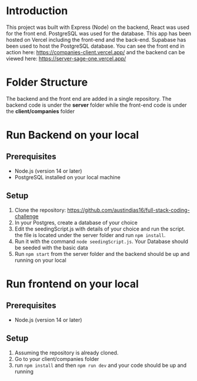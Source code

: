 # Introduction

This project was built with Express (Node) on the backend, React was used for the front end. PostgreSQL was used for the database. This app has been hosted on Vercel including the front-end and the back-end. Supabase has been used to host the PostgreSQL database.
You can see the front end in action here: https://companies-client.vercel.app/
and the backend can be viewed here: https://server-sage-one.vercel.app/


# Folder Structure
The backend and the front end are added in a single repository. The backend code is under the **server** folder while the front-end code is under the **client/companies** folder


# Run Backend on your local


## Prerequisites

- Node.js (version 14 or later)
- PostgreSQL installed on your local machine

## Setup

1. Clone the repository:  https://github.com/austindias16/full-stack-coding-challenge
2. In your Postgres, create a database of your choice
3. Edit the seedingScript.js with details of your choice and run the script. the file is located under the server folder and run `npm install`.
4. Run it with the command `node seedingScript.js`. Your Database should be seeded with the basic data
5. Run `npm start` from the server folder and the backend should be up and running on your local

# Run frontend on your local


## Prerequisites

- Node.js (version 14 or later)

## Setup

1. Assuming the repository is already cloned.
2. Go to your client/companies folder
3. run `npm install` and then `npm run dev` and your code should be up and running
